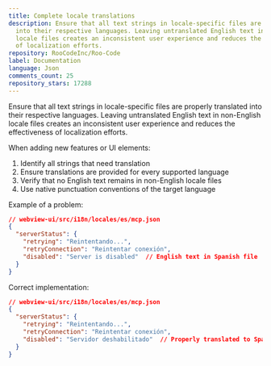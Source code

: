 ```yaml
---
title: Complete locale translations
description: Ensure that all text strings in locale-specific files are properly translated
  into their respective languages. Leaving untranslated English text in non-English
  locale files creates an inconsistent user experience and reduces the effectiveness
  of localization efforts.
repository: RooCodeInc/Roo-Code
label: Documentation
language: Json
comments_count: 25
repository_stars: 17288
---
```


Ensure that all text strings in locale-specific files are properly translated into their respective languages. Leaving untranslated English text in non-English locale files creates an inconsistent user experience and reduces the effectiveness of localization efforts.

When adding new features or UI elements:
1. Identify all strings that need translation
2. Ensure translations are provided for every supported language
3. Verify that no English text remains in non-English locale files
4. Use native punctuation conventions of the target language

Example of a problem:
```json
// webview-ui/src/i18n/locales/es/mcp.json
{
  "serverStatus": {
    "retrying": "Reintentando...",
    "retryConnection": "Reintentar conexión",
    "disabled": "Server is disabled"  // English text in Spanish file
  }
}
```

Correct implementation:
```json
// webview-ui/src/i18n/locales/es/mcp.json
{
  "serverStatus": {
    "retrying": "Reintentando...",
    "retryConnection": "Reintentar conexión",
    "disabled": "Servidor deshabilitado"  // Properly translated to Spanish
  }
}
```